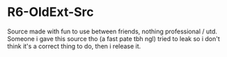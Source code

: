 # R6-OldExt-Src

Source made with fun to use between friends, nothing professional / utd.
Someone i gave this source tho (a fast pate tbh ngl) tried to leak so i don't think it's a correct thing to do, then i release it.
